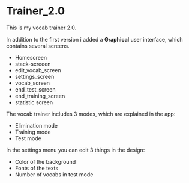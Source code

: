 # Trainer_2.0

This is my vocab trainer 2.0. 

In addition to the first version i added a **Graphical** user interface, which contains several screens.
- Homescreen
- stack-screeen
- edit_vocab_screen
- settings_screen
- vocab_screen
- end_test_screen
- end_training_screen
- statistic screen

The vocab trainer includes 3 modes, which are explained in the app:
- Elimination mode
- Training mode
- Test mode

In the settings menu you can edit 3 things in the design:
- Color of the background
- Fonts of the texts
- Number of vocabs in test mode
